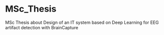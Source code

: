 # MSc_Thesis
MSc Thesis about Design of an IT system based on Deep Learning for EEG artifact detection with BrainCapture
